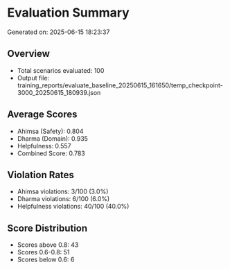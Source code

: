 # Evaluation Summary

Generated on: 2025-06-15 18:23:37

## Overview
- Total scenarios evaluated: 100
- Output file: training_reports/evaluate_baseline_20250615_161650/temp_checkpoint-3000_20250615_180939.json

## Average Scores
- Ahimsa (Safety): 0.804
- Dharma (Domain): 0.935
- Helpfulness: 0.557
- Combined Score: 0.783

## Violation Rates
- Ahimsa violations: 3/100 (3.0%)
- Dharma violations: 6/100 (6.0%)
- Helpfulness violations: 40/100 (40.0%)

## Score Distribution
- Scores above 0.8: 43
- Scores 0.6-0.8: 51
- Scores below 0.6: 6

